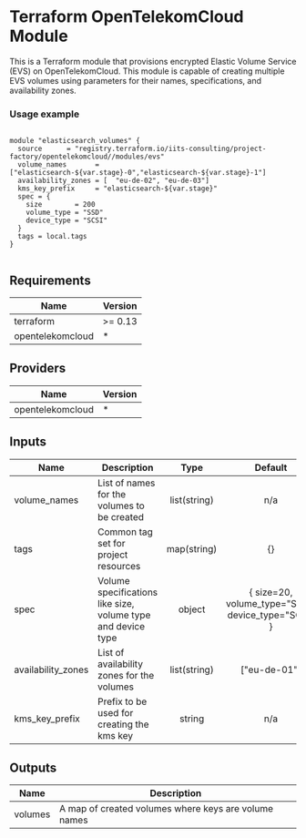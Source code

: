 # Terraform OpenTelekomCloud Module

This is a Terraform module that provisions encrypted Elastic Volume Service (EVS) on OpenTelekomCloud.
This module is capable of creating multiple EVS volumes using parameters for their names, specifications, and availability zones.


### Usage example

```hcl

module "elasticsearch_volumes" {
  source      = "registry.terraform.io/iits-consulting/project-factory/opentelekomcloud//modules/evs"
  volume_names       = ["elasticsearch-${var.stage}-0","elasticsearch-${var.stage}-1"]
  availability_zones = [  "eu-de-02", "eu-de-03"]
  kms_key_prefix     = "elasticsearch-${var.stage}"
  spec = {
    size        = 200
    volume_type = "SSD"
    device_type = "SCSI"
  }
  tags = local.tags
}


```


## Requirements

| Name | Version |
|------|---------|
| terraform | >= 0.13 |
| opentelekomcloud | * |

## Providers

| Name | Version |
|------|---------|
| opentelekomcloud | * |

## Inputs

| Name | Description | Type | Default | Required |
|------|-------------|:----:|:-----:|:-----:|
| volume_names | List of names for the volumes to be created | list(string) | n/a | yes |
| tags | Common tag set for project resources | map(string) | {} | no |
| spec | Volume specifications like size, volume type and device type | object | { size=20, volume_type="SSD", device_type="SCSI" } | no |
| availability_zones | List of availability zones for the volumes | list(string) | ["eu-de-01"] | no |
| kms_key_prefix | Prefix to be used for creating the kms key | string | n/a | yes |

## Outputs

| Name | Description |
|------|-------------|
| volumes | A map of created volumes where keys are volume names |